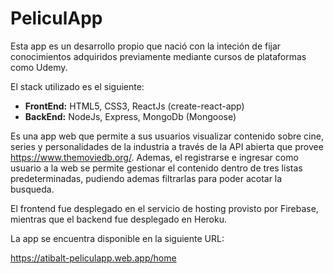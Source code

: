 <h1>PeliculApp</h1>

Esta app es un desarrollo propio que nació con la inteción de fijar conocimientos adquiridos previamente mediante cursos de plataformas como Udemy.

El stack utilizado es el siguiente:

<ul>
<li><b>FrontEnd:</b> HTML5, CSS3, ReactJs (create-react-app)</li>
<li><b>BackEnd:</b> NodeJs, Express, MongoDb (Mongoose)</li>
</ul>

Es una app web que permite a sus usuarios visualizar contenido sobre cine, series y personalidades de la industria a través de la API abierta que provee https://www.themoviedb.org/. Ademas, el registrarse e ingresar como usuario a la web se permite gestionar el contenido dentro de tres listas predeterminadas, pudiendo ademas filtrarlas para poder acotar la busqueda.

El frontend fue desplegado en el servicio de hosting provisto por Firebase, mientras que el backend fue desplegado en Heroku.

La app se encuentra disponible en la siguiente URL:

https://atibalt-peliculapp.web.app/home
